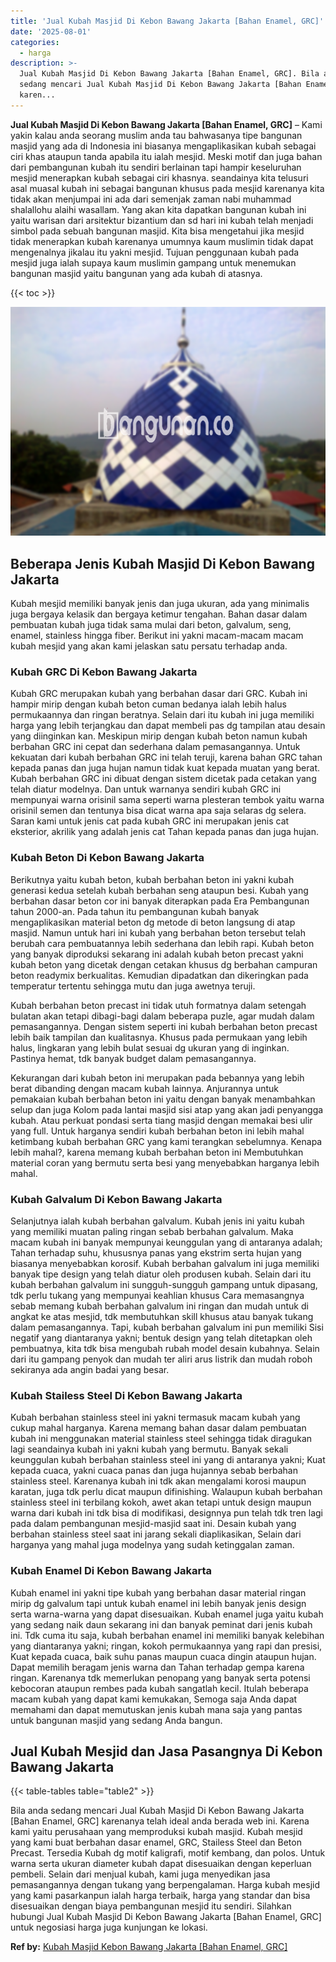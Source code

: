 ```yaml
---
title: 'Jual Kubah Masjid Di Kebon Bawang Jakarta [Bahan Enamel, GRC]'
date: '2025-08-01'
categories:
  - harga
description: >-
  Jual Kubah Masjid Di Kebon Bawang Jakarta [Bahan Enamel, GRC]. Bila anda
  sedang mencari Jual Kubah Masjid Di Kebon Bawang Jakarta [Bahan Enamel, GRC]
  karen...
---
```


**Jual Kubah Masjid Di Kebon Bawang Jakarta \[Bahan Enamel, GRC\]** – Kami yakin kalau anda seorang muslim anda tau bahwasanya tipe bangunan masjid yang ada di Indonesia ini biasanya mengaplikasikan kubah sebagai ciri khas ataupun tanda apabila itu ialah mesjid. Meski motif dan juga bahan dari pembangunan kubah itu sendiri berlainan tapi hampir keseluruhan mesjid menerapkan kubah sebagai ciri khasnya. seandainya kita telusuri asal muasal kubah ini sebagai bangunan khusus pada mesjid karenanya kita tidak akan menjumpai ini ada dari semenjak zaman nabi muhammad shalallohu alaihi wasallam. Yang akan kita dapatkan bangunan kubah ini yaitu warisan dari arsitektur bizantium dan sd hari ini kubah telah menjadi simbol pada sebuah bangunan masjid. Kita bisa mengetahui jika mesjid tidak menerapkan kubah karenanya umumnya kaum muslimin tidak dapat mengenalnya jikalau itu yakni mesjid. Tujuan penggunaan kubah pada mesjid juga ialah supaya kaum muslimin gampang untuk menemukan bangunan masjid yaitu bangunan yang ada kubah di atasnya.

{{< toc >}}

![Jual Kubah Masjid Di Kebon Bawang Jakarta [Bahan Enamel, GRC]](/images/jual-kubah-masjid-31.png)

## Beberapa Jenis Kubah Masjid Di Kebon Bawang Jakarta

Kubah mesjid memiliki banyak jenis dan juga ukuran, ada yang minimalis juga bergaya kelasik dan bergaya ketimur tengahan. Bahan dasar dalam pembuatan kubah juga tidak sama mulai dari beton, galvalum, seng, enamel, stainless hingga fiber. Berikut ini yakni macam-macam macam kubah mesjid yang akan kami jelaskan satu persatu terhadap anda.

### Kubah GRC Di Kebon Bawang Jakarta

Kubah GRC merupakan kubah yang berbahan dasar dari GRC. Kubah ini hampir mirip dengan kubah beton cuman bedanya ialah lebih halus permukaannya dan ringan beratnya. Selain dari itu kubah ini juga memiliki harga yang lebih terjangkau dan dapat membeli pas dg tampilan atau desain yang diinginkan kan. Meskipun mirip dengan kubah beton namun kubah berbahan GRC ini cepat dan sederhana dalam pemasangannya. Untuk kekuatan dari kubah berbahan GRC ini telah teruji, karena bahan GRC tahan kepada panas dan juga hujan namun tidak kuat kepada muatan yang berat. Kubah berbahan GRC ini dibuat dengan sistem dicetak pada cetakan yang telah diatur modelnya. Dan untuk warnanya sendiri kubah GRC ini mempunyai warna orisinil sama seperti warna plesteran tembok yaitu warna orisinil semen dan tentunya bisa dicat warna apa saja selaras dg selera. Saran kami untuk jenis cat pada kubah GRC ini merupakan jenis cat eksterior, akrilik yang adalah jenis cat Tahan kepada panas dan juga hujan.

### Kubah Beton Di Kebon Bawang Jakarta

Berikutnya yaitu kubah beton, kubah berbahan beton ini yakni kubah generasi kedua setelah kubah berbahan seng ataupun besi. Kubah yang berbahan dasar beton cor ini banyak diterapkan pada Era Pembangunan tahun 2000-an. Pada tahun itu pembangunan kubah banyak mengaplikasikan material beton dg metode di beton langsung di atap masjid. Namun untuk hari ini kubah yang berbahan beton tersebut telah berubah cara pembuatannya lebih sederhana dan lebih rapi. Kubah beton yang banyak diproduksi sekarang ini adalah kubah beton precast yakni kubah beton yang dicetak dengan cetakan khusus dg berbahan campuran beton readymix berkualitas. Kemudian dipadatkan dan dikeringkan pada temperatur tertentu sehingga mutu dan juga awetnya teruji.

Kubah berbahan beton precast ini tidak utuh formatnya dalam setengah bulatan akan tetapi dibagi-bagi dalam beberapa puzle, agar mudah dalam pemasangannya. Dengan sistem seperti ini kubah berbahan beton precast lebih baik tampilan dan kualitasnya. Khusus pada permukaan yang lebih halus, lingkaran yang lebih bulat sesuai dg ukuran yang di inginkan. Pastinya hemat, tdk banyak budget dalam pemasangannya.

Kekurangan dari kubah beton ini merupakan pada bebannya yang lebih berat dibanding dengan macam kubah lainnya. Anjurannya untuk pemakaian kubah berbahan beton ini yaitu dengan banyak menambahkan selup dan juga Kolom pada lantai masjid sisi atap yang akan jadi penyangga kubah. Atau perkuat pondasi serta tiang masjid dengan memakai besi ulir yang full. Untuk harganya sendiri kubah berbahan beton ini lebih mahal ketimbang kubah berbahan GRC yang kami terangkan sebelumnya. Kenapa lebih mahal?, karena memang kubah berbahan beton ini Membutuhkan material coran yang bermutu serta besi yang menyebabkan harganya lebih mahal.

### Kubah Galvalum Di Kebon Bawang Jakarta

Selanjutnya ialah kubah berbahan galvalum. Kubah jenis ini yaitu kubah yang memiliki muatan paling ringan sebab berbahan galvalum. Maka macam kubah ini banyak mempunyai keunggulan yang di antaranya adalah; Tahan terhadap suhu, khususnya panas yang ekstrim serta hujan yang biasanya menyebabkan korosif. Kubah berbahan galvalum ini juga memiliki banyak tipe design yang telah diatur oleh produsen kubah. Selain dari itu kubah berbahan galvalum ini sungguh-sungguh gampang untuk dipasang, tdk perlu tukang yang mempunyai keahlian khusus Cara memasangnya sebab memang kubah berbahan galvalum ini ringan dan mudah untuk di angkat ke atas mesjid, tdk membutuhkan skill khusus atau banyak tukang dalam pemasangannya. Tapi, kubah berbahan galvalum ini pun memiliki Sisi negatif yang diantaranya yakni; bentuk design yang telah ditetapkan oleh pembuatnya, kita tdk bisa mengubah rubah model desain kubahnya. Selain dari itu gampang penyok dan mudah ter aliri arus listrik dan mudah roboh sekiranya ada angin badai yang besar.

### Kubah Stailess Steel Di Kebon Bawang Jakarta

Kubah berbahan stainless steel ini yakni termasuk macam kubah yang cukup mahal harganya. Karena memang bahan dasar dalam pembuatan kubah ini menggunakan material stainless steel sehingga tidak diragukan lagi seandainya kubah ini yakni kubah yang bermutu. Banyak sekali keunggulan kubah berbahan stainless steel ini yang di antaranya yakni; Kuat kepada cuaca, yakni cuaca panas dan juga hujannya sebab berbahan stainless steel. Karenanya kubah ini tdk akan mengalami korosi maupun karatan, juga tdk perlu dicat maupun difinishing. Walaupun kubah berbahan stainless steel ini terbilang kokoh, awet akan tetapi untuk design maupun warna dari kubah ini tdk bisa di modifikasi, designnya pun telah tdk tren lagi pada dalam pembangunan mesjid-masjid saat ini. Desain kubah yang berbahan stainless steel saat ini jarang sekali diaplikasikan, Selain dari harganya yang mahal juga modelnya yang sudah ketinggalan zaman.

### Kubah Enamel Di Kebon Bawang Jakarta

Kubah enamel ini yakni tipe kubah yang berbahan dasar material ringan mirip dg galvalum tapi untuk kubah enamel ini lebih banyak jenis design serta warna-warna yang dapat disesuaikan. Kubah enamel juga yaitu kubah yang sedang naik daun sekarang ini dan banyak peminat dari jenis kubah ini. Tdk cuma itu saja, kubah berbahan enamel ini memiliki banyak kelebihan yang diantaranya yakni; ringan, kokoh permukaannya yang rapi dan presisi, Kuat kepada cuaca, baik suhu panas maupun cuaca dingin ataupun hujan. Dapat memilih beragam jenis warna dan Tahan terhadap gempa karena ringan. Karenanya tdk memerlukan penopang yang banyak serta potensi kebocoran ataupun rembes pada kubah sangatlah kecil. Itulah beberapa macam kubah yang dapat kami kemukakan, Semoga saja Anda dapat memahami dan dapat memutuskan jenis kubah mana saja yang pantas untuk bangunan masjid yang sedang Anda bangun.

## Jual Kubah Mesjid dan Jasa Pasangnya Di Kebon Bawang Jakarta

{{< table-tables table="table2" >}}

Bila anda sedang mencari Jual Kubah Masjid Di Kebon Bawang Jakarta \[Bahan Enamel, GRC\] karenanya telah ideal anda berada web ini. Karena kami yaitu perusahaan yang memproduksi kubah masjid. Kubah mesjid yang kami buat berbahan dasar enamel, GRC, Stailess Steel dan Beton Precast. Tersedia Kubah dg motif kaligrafi, motif kembang, dan polos. Untuk warna serta ukuran diameter kubah dapat disesuaikan dengan keperluan pembeli. Selain dari menjual kubah, kami juga menyedikan jasa pemasangannya dengan tukang yang berpengalaman. Harga kubah mesjid yang kami pasarkanpun ialah harga terbaik, harga yang standar dan bisa disesuaikan dengan biaya pembangunan mesjid itu sendiri. Silahkan hubungi Jual Kubah Masjid Di Kebon Bawang Jakarta \[Bahan Enamel, GRC\] untuk negosiasi harga juga kunjungan ke lokasi.

**Ref by:** [Kubah Masjid Kebon Bawang Jakarta [Bahan Enamel, GRC]](https://id.wikipedia.org/wiki/Kubah)
